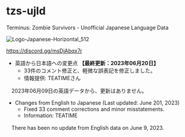 # tzs-ujld
Terminus: Zombie Survivors - Unofficial Japanese Language Data

![Logo-Japanese-Horizontal_512](https://github.com/ststkuc-work/tzs-ujld/assets/136874759/94cc03c6-7e15-4fd3-8378-c5b2c0ef4d0b)

https://discord.gg/msDjAbqx7r

 - 英語から日本語への変更点 **【最終更新：2023年06月20日】**
   - 33件のコメント修正と、軽微な誤表記を修正しました。
   - 情報提供: TEATIMEさん

　2023年06月09日の英語データから、更新はありません。

 - Changes from English to Japanese (Last updated: June 201, 2023)
   - Fixed 33 comment corrections and minor misstatements.
   - Information: TEATIME

　There has been no update from English data on June 9, 2023.
